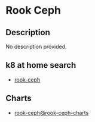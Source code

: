 # Rook Ceph

## Description

No description provided.

## k8 at home search

- [rook-ceph](https://nanne.dev/k8s-at-home-search/#/rook-ceph)

## Charts

- [rook-ceph@rook-ceph-charts](https://charts.rook.io/release/)
